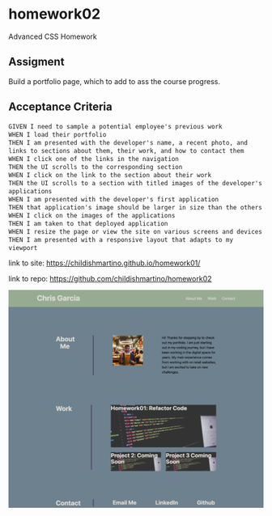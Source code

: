 # homework02
Advanced CSS Homework

## Assigment 

Build a portfolio page, which to add to ass the course progress. 

## Acceptance Criteria

```
GIVEN I need to sample a potential employee's previous work
WHEN I load their portfolio
THEN I am presented with the developer's name, a recent photo, and links to sections about them, their work, and how to contact them
WHEN I click one of the links in the navigation
THEN the UI scrolls to the corresponding section
WHEN I click on the link to the section about their work
THEN the UI scrolls to a section with titled images of the developer's applications
WHEN I am presented with the developer's first application
THEN that application's image should be larger in size than the others
WHEN I click on the images of the applications
THEN I am taken to that deployed application
WHEN I resize the page or view the site on various screens and devices
THEN I am presented with a responsive layout that adapts to my viewport
```

link to site: https://childishmartino.github.io/homework01/

link to repo: https://github.com/childishmartino/homework02 

![screenshot of homework.](./assets/images/screenshothomework02.png)
